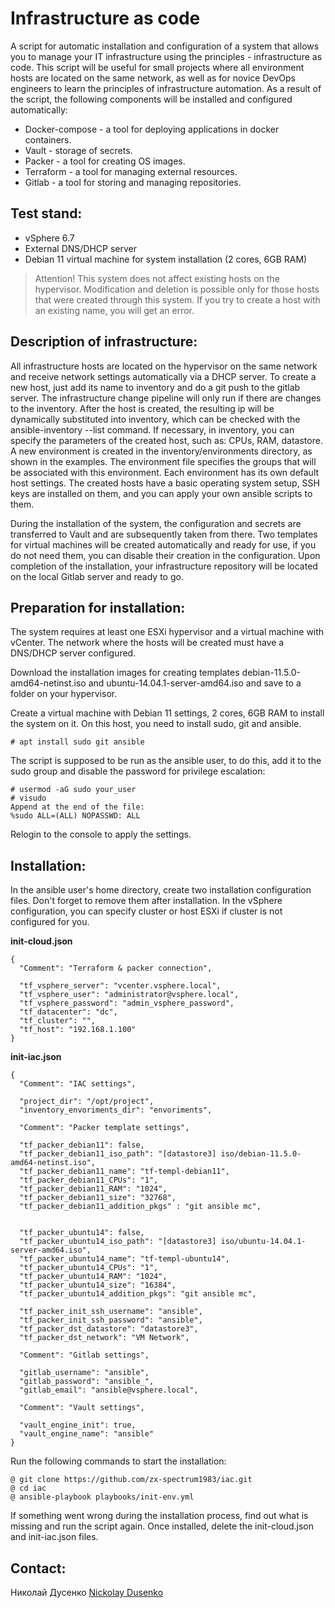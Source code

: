 # Infrastructure as code

A script for automatic installation and configuration of a system that allows you to manage your IT infrastructure using the principles - infrastructure as code. This script will be useful for small projects where all environment hosts are located on the same network, as well as for novice DevOps engineers to learn the principles of infrastructure automation. As a result of the script, the following components will be installed and configured automatically:
- Docker-compose - a tool for deploying applications in docker containers.
- Vault - storage of secrets.
- Packer - a tool for creating OS images.
- Terraform - a tool for managing external resources.
- Gitlab - a tool for storing and managing repositories.

## Test stand:

- vSphere 6.7
- External DNS/DHCP server
- Debian 11 virtual machine for system installation (2 cores, 6GB RAM)

>Attention!
>This system does not affect existing hosts on the hypervisor. Modification and deletion is possible only for those hosts that were created through this system. If you try to create a host with an existing name, you will get an error.

## Description of infrastructure:

All infrastructure hosts are located on the hypervisor on the same network and receive network settings automatically via a DHCP server. To create a new host, just add its name to inventory and do a git push to the gitlab server. The infrastructure change pipeline will only run if there are changes to the inventory. After the host is created, the resulting ip will be dynamically substituted into inventory, which can be checked with the ansible-inventory --list command. If necessary, in inventory, you can specify the parameters of the created host, such as: CPUs, RAM, datastore. A new environment is created in the inventory/environments directory, as shown in the examples. The environment file specifies the groups that will be associated with this environment. Each environment has its own default host settings. The created hosts have a basic operating system setup, SSH keys are installed on them, and you can apply your own ansible scripts to them.

During the installation of the system, the configuration and secrets are transferred to Vault and are subsequently taken from there. Two templates for virtual machines will be created automatically and ready for use, if you do not need them, you can disable their creation in the configuration. Upon completion of the installation, your infrastructure repository will be located on the local Gitlab server and ready to go.

## Preparation for installation:

The system requires at least one ESXi hypervisor and a virtual machine with vCenter. The network where the hosts will be created must have a DNS/DHCP server configured.

Download the installation images for creating templates debian-11.5.0-amd64-netinst.iso and ubuntu-14.04.1-server-amd64.iso and save to a folder on your hypervisor.

Create a virtual machine with Debian 11 settings, 2 cores, 6GB RAM to install the system on it. On this host, you need to install sudo, git and ansible.

```
# apt install sudo git ansible
```

The script is supposed to be run as the ansible user, to do this, add it to the sudo group and disable the password for privilege escalation:

```
# usermod -aG sudo your_user
# visudo
Append at the end of the file:
%sudo ALL=(ALL) NOPASSWD: ALL
```

Relogin to the console to apply the settings.

## Installation:

In the ansible user's home directory, create two installation configuration files. Don't forget to remove them after installation. In the vSphere configuration, you can specify cluster or host ESXi if cluster is not configured for you.

**init-cloud.json**

```
{
  "Comment": "Terraform & packer connection",

  "tf_vsphere_server": "vcenter.vsphere.local",
  "tf_vsphere_user": "administrator@vsphere.local",
  "tf_vsphere_password": "admin_vsphere_password",
  "tf_datacenter": "dc",
  "tf_cluster": "",
  "tf_host": "192.168.1.100"
}
```

**init-iac.json**

```
{
  "Comment": "IAC settings",

  "project_dir": "/opt/project",
  "inventory_envoriments_dir": "envoriments",

  "Comment": "Packer template settings",

  "tf_packer_debian11": false,
  "tf_packer_debian11_iso_path": "[datastore3] iso/debian-11.5.0-amd64-netinst.iso",
  "tf_packer_debian11_name": "tf-templ-debian11",
  "tf_packer_debian11_CPUs": "1",
  "tf_packer_debian11_RAM": "1024",
  "tf_packer_debian11_size": "32768",
  "tf_packer_debian11_addition_pkgs" : "git ansible mc",


  "tf_packer_ubuntu14": false,
  "tf_packer_ubuntu14_iso_path": "[datastore3] iso/ubuntu-14.04.1-server-amd64.iso",
  "tf_packer_ubuntu14_name": "tf-templ-ubuntu14",
  "tf_packer_ubuntu14_CPUs": "1",
  "tf_packer_ubuntu14_RAM": "1024",
  "tf_packer_ubuntu14_size": "16384",
  "tf_packer_ubuntu14_addition_pkgs": "git ansible mc",

  "tf_packer_init_ssh_username": "ansible",
  "tf_packer_init_ssh_password": "ansible",
  "tf_packer_dst_datastore": "datastore3",
  "tf_packer_dst_network": "VM Network",

  "Comment": "Gitlab settings",

  "gitlab_username": "ansible",
  "gitlab_password": "ansible_",
  "gitlab_email": "ansible@vsphere.local",

  "Comment": "Vault settings",

  "vault_engine_init": true,
  "vault_engine_name": "ansible"
}
```

Run the following commands to start the installation:

```
@ git clone https://github.com/zx-spectrum1983/iac.git
@ cd iac
@ ansible-playbook playbooks/init-env.yml
```

If something went wrong during the installation process, find out what is missing and run the script again. Once installed, delete the init-cloud.json and init-iac.json files.

## Contact:

Николай Дусенко [Nickolay Dusenko](https://t.me/zx_spe)
